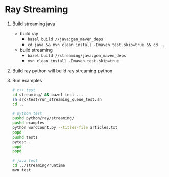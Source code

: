 # Ray Streaming

1. Build streaming java
    * build ray
        * `bazel build //java:gen_maven_deps`
        * `cd java && mvn clean install -Dmaven.test.skip=true && cd ..`
    * build streaming
        * `bazel build //streaming/java:gen_maven_deps`
        * `mvn clean install -Dmaven.test.skip=true`

2. Build ray python will build ray streaming python.

3. Run examples
    ```bash
    # c++ test
    cd streaming/ && bazel test ...
    sh src/test/run_streaming_queue_test.sh
    cd ..

    # python test
    pushd python/ray/streaming/
    pushd examples
    python wordcount.py --titles-file articles.txt
    popd
    pushd tests
    pytest .
    popd
    popd

    # java test
    cd ../streaming/runtime
    mvn test
    ```